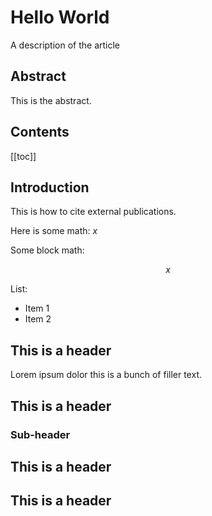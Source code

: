 # Hello World

A description of the article

<dt-byline></dt-byline>

## Abstract

This is the abstract.

## Contents

[[toc]]

## Introduction

This is how to cite <dt-cite key="gregor2015draw"></dt-cite> external
publications.

Here is some math: $x$

Some block math:

$$x$$

List:

- Item 1
- Item 2

## This is a header

Lorem ipsum dolor this is a bunch of filler text.

## This is a header

### Sub-header

## This is a header

## This is a header
